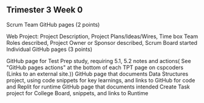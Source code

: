 ## Trimester 3 Week 0 
Scrum Team GitHub pages (2 points)

Web Project: Project Description, Project Plans/Ideas/Wires, Time box
Team Roles described, Project Owner or Sponsor described, Scrum Board started
Individual GitHub pages (3 points)

GitHub page for Test Prep study, requiring 5.1, 5.2 notes and actions( See "GitHub pages actions" at the bottom of each TPT page on cspcoders (Links to an external site.))
GitHub page that documents Data Structures project, using code snippets for key learnings, and links to  GitHub for code and Replit for runtime
GitHub page that documents intended Create Task project for College Board, snippets, and links to Runtime
